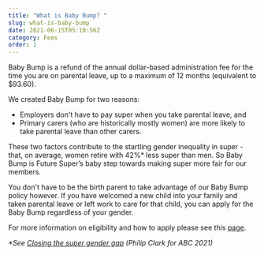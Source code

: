 ```yaml
---
title: "What is Baby Bump? "
slug: what-is-baby-bump
date: 2021-06-15T05:10:56Z
category: Fees
order: 1
---
```


Baby Bump is a refund of the annual dollar-based administration fee for the time you are on parental leave, up to a maximum of 12 months (equivalent to $93.60).

We created Baby Bump for two reasons:

*   Employers don't have to pay super when you take parental leave, and
*   Primary carers (who are historically mostly women) are more likely to take parental leave than other carers.  

These two factors contribute to the startling gender inequality in super - that, on average, women retire with 42%\* less super than men. So Baby Bump is Future Super’s baby step towards making super more fair for our members.

You don't have to be the birth parent to take advantage of our Baby Bump policy however. If you have welcomed a new child into your family and taken parental leave or left work to care for that child, you can apply for the Baby Bump regardless of your gender.

For more information on eligibility and how to apply please see this [page](https://www.futuresuper.com.au/baby-bump/). 

_\*See [Closing the super gender gap](https://www.abc.net.au/radio/programs/nightlife/first-hour-finance/13310718#:~:text=Women%20can%20expect%20to%20retire,bridge%20the%20super%20gender%20gap.) (Philip Clark for ABC 2021)_
